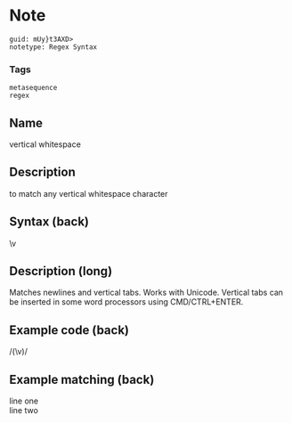 # Note
```
guid: mUy}t3AXD>
notetype: Regex Syntax
```

### Tags
```
metasequence
regex
```

## Name
vertical whitespace

## Description
to match any vertical whitespace character

## Syntax (back)
<div><div>\v</div></div>

## Description (long)
Matches newlines and vertical tabs. Works with Unicode. Vertical tabs can be inserted in some word processors using CMD/CTRL+ENTER.

## Example code (back)
<div>/(\v)/</div>

## Example matching (back)
<div>line one<font color="#ff00ff"> </font>
</div><div><div>
line two</div></div>
